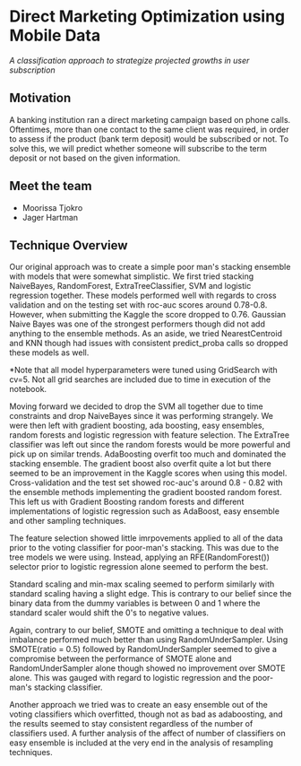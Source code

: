 # Direct Marketing Optimization using Mobile Data
*A classification approach to strategize projected growths in user subscription*

## Motivation
A banking institution ran a direct marketing campaign based on phone calls. Oftentimes, more than one contact to the same client was required, in order to assess if the product (bank term deposit) would be subscribed or not. To solve this, we will predict whether someone will subscribe to the term deposit or not based on the given information.

## Meet the team
* Moorissa Tjokro
* Jager Hartman

## Technique Overview

<p>Our original approach was to create a simple poor man's stacking ensemble with models that were somewhat simplistic. We first tried stacking NaiveBayes, RandomForest, ExtraTreeClassifier, SVM and logistic regression together. These models performed well with regards to cross validation and on the testing set with roc-auc scores around 0.78-0.8. However, when submitting the Kaggle the score dropped to 0.76. Gaussian Naive Bayes was one of the strongest performers though did not add anything to the ensemble methods. As an aside, we tried NearestCentroid and KNN though had issues with consistent predict_proba calls so dropped these models as well.</p>

<p>*Note that all model hyperparameters were tuned using GridSearch with cv=5. Not all grid searches are included due to time in execution of the notebook.</p>

<p>Moving forward we decided to drop the SVM all together due to time constraints and drop NaiveBayes since it was performing strangely. We were then left with gradient boosting, ada boosting, easy ensembles, random forests and logistic regression with feature selection. The ExtraTree classifier was left out since the random forests would be more powerful and pick up on similar trends. AdaBoosting overfit too much and dominated the stacking ensemble. The gradient boost also overfit quite a lot but there seemed to be an improvement in the Kaggle scores when using this model. Cross-validation and the test set showed roc-auc's around 0.8 - 0.82 with the ensemble methods implementing the gradient boosted random forest. This left us with Gradient Boosting random forests and different implementations of logistic regression such as AdaBoost, easy ensemble and other sampling techniques.</p>

<p>The feature selection showed little imrpovements applied to all of the data prior to the voting classifier for poor-man's stacking. This was due to the tree models we were using. Instead, applying an RFE(RandomForest()) selector prior to logistic regression alone seemed to perform the best.</p>

<p>Standard scaling and min-max scaling seemed to perform similarly with standard scaling having a slight edge. This is contrary to our belief since the binary data from the dummy variables is between 0 and 1 where the standard scaler would shift the 0's to negative values.</p>

<p>Again, contrary to our belief, SMOTE and omitting a technique to deal with imbalance performed much better than using RandomUnderSampler. Using SMOTE(ratio = 0.5) followed by RandomUnderSampler seemed to give a compromise between the performance of SMOTE alone and RandomUnderSampler alone though showed no improvement over SMOTE alone. This was gauged with regard to logistic regression and the poor-man's stacking classifier.</p>

<p>Another approach we tried was to create an easy ensemble out of the voting classifiers which overfitted, though not as bad as adaboosting, and the results seemed to stay consistent regardless of the number of classifiers used. A further analysis of the affect of number of classifiers on easy ensemble is included at the very end in the analysis of resampling techniques.</p>


